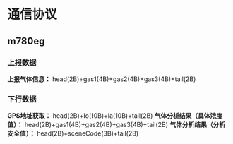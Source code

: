 # 通信协议
## m780eg
### 上报数据
**上报气体信息：** head(2B)+gas1(4B)+gas2(4B)+gas3(4B)+tail(2B)
### 下行数据
**GPS地址获取：** head(2B)+lo(10B)+la(10B)+tail(2B)
**气体分析结果（具体浓度值）：** head(2B)+gas1(4B)+gas2(4B)+gas3(4B)+tail(2B)
**气体分析结果（分析安全值）：** head(2B)+sceneCode(3B)+tail(2B)
